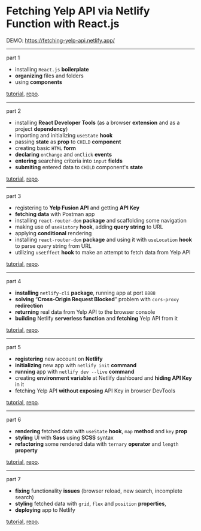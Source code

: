 # Fetching Yelp API via Netlify Function with React.js

DEMO: <https://fetching-yelp-api.netlify.app/>

***

part 1
+ installing `React.js` **boilerplate**
+ **organizing** files and folders
+ using **components**

[tutorial](https://dev.to/oleksyoleksy/fetching-yelp-api-via-netlify-function-with-react-js-51cp), [repo](https://github.com/oleksyoleksy/fetching-yelp-api/tree/part-1).

***

part 2
+  installing **React Developer Tools** (as a browser **extension** and as a project **dependency**)
+  importing and initializing `useState` **hook**
+  passing **state** as **prop** to `CHILD` **component**
+  creating basic `HTML` **form**
+  **declaring** `onChange` and `onClick` **events**
+  **entering** searching criteria into `input` **fields**
+  **submiting** entered data to `CHILD` component's **state**

[tutorial](https://dev.to/oleksyoleksy/fetching-yelp-api-via-netlify-function-with-react-js-pt-2-41ko), [repo](https://github.com/oleksyoleksy/fetching-yelp-api/tree/part-2).

***

part 3
+  registering to **Yelp Fusion API** and getting **API Key**
+  **fetching data** with Postman app
+  installing `react-router-dom` **package** and scaffolding some navigation
+  making use of `useHistory` **hook**, adding **query string** to URL
+  applying **conditional** rendering
+  installing `react-router-dom` **package** and using it with `useLocation` **hook** to parse query string from URL
+  utilizing `useEffect` **hook** to make an attempt to fetch data from Yelp API

[tutorial](https://dev.to/oleksyoleksy/fetching-yelp-api-via-netlify-function-with-react-js-pt-3-ko6), [repo](https://github.com/oleksyoleksy/fetching-yelp-api/tree/part-3).

***

part 4
+ **installing** `netlify-cli` **package**, running app at port `8888`
+ **solving** “**Cross-Origin Request Blocked**” problem with `cors-proxy` **redirection**
+ **returning** real data from Yelp API to the browser console
+ **building** Netlify **serverless function** and **fetching** Yelp API from it

[tutorial](https://dev.to/oleksyoleksy/fetching-yelp-api-via-netlify-function-with-react-js-pt-4-3mdg), [repo](https://github.com/oleksyoleksy/fetching-yelp-api/tree/part-4).

***

part 5
+ **registering** new account on **Netlify**
+ **initializing** new app with `netlify init` **command**
+ **running** app with `netlify dev --live` **command**
+ creating **environment variable** at Netlify dashboard and **hiding API Key** in it
+ fetching Yelp API **without exposing** API Key in browser DevTools

[tutorial](https://dev.to/oleksyoleksy/fetching-yelp-api-via-netlify-function-with-react-js-pt-5-16il), [repo](https://github.com/oleksyoleksy/fetching-yelp-api/tree/part-5).

***

part 6
+ **rendering** fetched data with `useState` **hook**, `map` **method** and `key` **prop**
+ **styling** UI with **Sass** using **SCSS** syntax
+ **refactoring** some rendered data with `ternary` **operator** and `length` **property**

[tutorial](https://dev.to/oleksyoleksy/fetching-yelp-api-via-netlify-function-with-react-js-pt-6-3b2h), [repo](https://github.com/oleksyoleksy/fetching-yelp-api/tree/part-6).

***

part 7
+ **fixing** functionality **issues** (browser reload, new search, incomplete search)
+ **styling** fetched data with `grid`, `flex` and `position` **properties**,
+ **deploying** app to Netlify

[tutorial](https://dev.to/oleksyoleksy/fetching-yelp-api-via-netlify-function-with-react-js-pt-7-3dd6), [repo](https://github.com/oleksyoleksy/fetching-yelp-api/tree/part-7).
